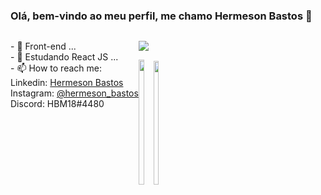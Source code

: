 ### Olá, bem-vindo ao meu perfil, me chamo Hermeson Bastos 👋

   <div style="display: flex; flex-direction: row;">
   <p>- 🔭 Front-end ...<br>
      - 🌱 Estudando React JS ...<br>
   - 📫 How to reach me:<br>
        Linkedin: <a href="https://www.linkedin.com/in/hermeson-bastos-632578226/">Hermeson Bastos</a><br>
        Instagram: <a href="https://www.instagram.com/hermeson_bastos/">@hermeson_bastos</a><br>
        Discord: HBM18#4480<br></p>
   <div alt="hmb" height="300px" style="border-radius: 50px;">
        
<p>
  <a href="https://skillicons.dev">
    <img src="https://skillicons.dev/icons?i=typescript,react,nextjs,styledcomponents,figma,git,java,cpp" />
  </a>
</p>

<img style="height: 200px;" width="45%" src="https://github-readme-stats.vercel.app/api?username=hermesonbastos&show_icons=true&theme=radical">
<img width="45%" style="height: 198px;" src="https://github-readme-stats.vercel.app/api/top-langs/?username=hermesonbastos&theme=radical&layout=compact">


 

